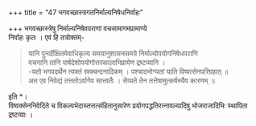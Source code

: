 +++
title = "47 भगवच्छास्त्रगतनिर्माल्यनिषेधनिर्वाहः"

+++
भगवच्छास्त्रेषु निर्माल्यनिषेवपराणां वचसामागमप्रामाण्ये  
निर्वाहः कृतः । एवं हि तत्रोक्तम्-
> यानि पुनर्दीक्षितमेवाधिकृत्य समयानुशासनसमये निर्माल्योपयोगनिषेधपराणि  
वचनानि तानि पार्षदेशोपयोगोत्तरकालाभिप्रायेण द्रष्टव्यानि ।  
-यतो भगवदर्थेन त्यक्तं स्रक्चन्दनादिकम् । पश्चादभोग्यतां याति विष्वत्सेनपरिग्रहात् ॥  
अत एव निवेद्यं तत्ततोऽर्वागेव सात्त्वतैः । सेव्यते तेन तत्तेषामुत्कर्षस्यैव कारणम् ॥

इति *।  
विष्वक्सेननिवेदिते च विकल्पभेदास्तत्तत्संहितानुसारेण प्रयोगपद्धतिरत्नावल्यादिषु भोजराजादिभिः स्थापिता द्रष्टव्याः ।